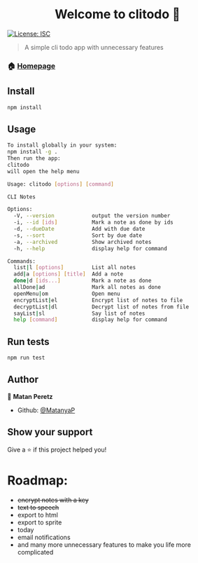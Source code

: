 <h1 align="center">Welcome to clitodo 👋</h1>
<p>
  <a href="#" target="_blank">
    <img alt="License: ISC" src="https://img.shields.io/badge/License-ISC-yellow.svg" />
  </a>
</p>

> A simple cli todo app with unnecessary features

### 🏠 [Homepage](https://github.com/MatanyaP/CLITODO)

## Install

```sh
npm install
```

## Usage

```sh
To install globally in your system:
npm install -g .
Then run the app:
clitodo
will open the help menu

Usage: clitodo [options] [command]

CLI Notes

Options:
  -V, --version            output the version number
  -i, --id [ids]           Mark a note as done by ids
  -d, --dueDate            Add with due date
  -s, --sort               Sort by due date
  -a, --archived           Show archived notes
  -h, --help               display help for command

Commands:
  list|l [options]         List all notes
  add|a [options] [title]  Add a note
  done|d [ids...]          Mark a note as done
  allDone|ad               Mark all notes as done
  openMenu|om              Open menu
  encryptList|el           Encrypt list of notes to file
  decryptList|dl           Decrypt list of notes from file
  sayList|sl               Say list of notes
  help [command]           display help for command
```

## Run tests

```sh
npm run test
```

## Author

👤 **Matan Peretz**

* Github: [@MatanyaP](https://github.com/MatanyaP)

## Show your support

Give a ⭐️ if this project helped you!

# Roadmap:
- ~~encrypt notes with a key~~
- ~~text to speech~~
- export to html
- export to sprite
- today
- email notifications
- and many more unnecessary features to make you life more complicated
